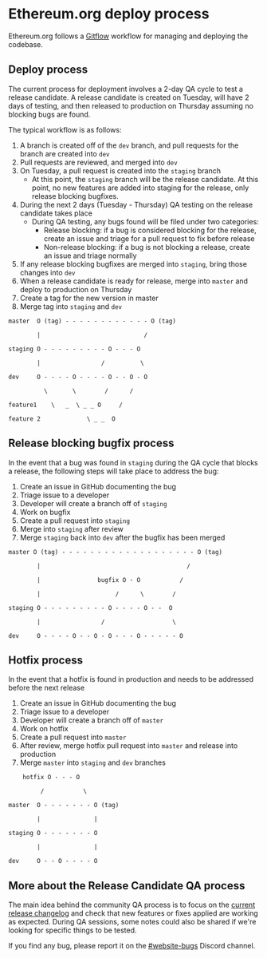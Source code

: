 # Ethereum.org deploy process

Ethereum.org follows a [Gitflow](https://www.atlassian.com/git/tutorials/comparing-workflows/gitflow-workflow) workflow for managing and deploying the codebase.

## Deploy process

The current process for deployment involves a 2-day QA cycle to test a release candidate. A release candidate is created on Tuesday, will have 2 days of testing, and then released to production on Thursday assuming no blocking bugs are found.

The typical workflow is as follows:

1. A branch is created off of the `dev` branch, and pull requests for the branch are created into `dev`
2. Pull requests are reviewed, and merged into `dev`
3. On Tuesday, a pull request is created into the `staging` branch
   - At this point, the `staging` branch will be the release candidate. At this point, no new features are added into staging for the release, only release blocking bugfixes.
4. During the next 2 days (Tuesday - Thursday) QA testing on the release candidate takes place
   - During QA testing, any bugs found will be filed under two categories:
     - Release blocking: if a bug is considered blocking for the release, create an issue and triage for a pull request to fix before release
     - Non-release blocking: if a bug is not blocking a release, create an issue and triage normally
5. If any release blocking bugfixes are merged into `staging`, bring those changes into `dev`
6. When a release candidate is ready for release, merge into `master` and deploy to production on Thursday
7. Create a tag for the new version in master
8. Merge tag into `staging` and `dev`

```
master  O (tag) - - - - - - - - - - - - O (tag)

        |                             /

staging O - - - - - - - - - O - - - O

        |                 /          \

dev     O - - - - O - - - - O - - O - O

          \       \        /      /

feature1    \   _  \ _ _ O     /

feature 2             \ _ _  O
```

## Release blocking bugfix process

In the event that a bug was found in `staging` during the QA cycle that blocks a release, the following steps will take place to address the bug:

1. Create an issue in GitHub documenting the bug
2. Triage issue to a developer
3. Developer will create a branch off of `staging`
4. Work on bugfix
5. Create a pull request into `staging`
6. Merge into `staging` after review
7. Merge `staging` back into `dev` after the bugfix has been merged

```
master O (tag) - - - - - - - - - - - - - - - - - - - O (tag)

        |                                         /

        |                bugfix O - O           /

        |                     /      \        /

staging O - - - - - - - - - O - - - - O - -  O

        |                 /                   \

dev     O - - - - O - - O - O - - - O - - - - - O
```

## Hotfix process

In the event that a hotfix is found in production and needs to be addressed before the next release

1. Create an issue in GitHub documenting the bug
2. Triage issue to a developer
3. Developer will create a branch off of `master`
4. Work on hotfix
5. Create a pull request into `master`
6. After review, merge hotfix pull request into `master` and release into production
7. Merge `master` into `staging` and `dev` branches

```
    hotfix O - - - O

         /           \

master  O - - - - - - - O (tag)

        |               |

staging O - - - - - - - O

        |               |

dev     O - - O - - - - O
```

## More about the Release Candidate QA process

The main idea behind the community QA process is to focus on the [current release changelog](https://github.com/ethereum/ethereum-org-website/releases) and check that new features or fixes applied are working as expected. During QA sessions, some notes could also be shared if we're looking for specific things to be tested.

If you find any bug, please report it on the [#website-bugs](https://discord.com/channels/714888181740339261/727898649006309377) Discord channel.
